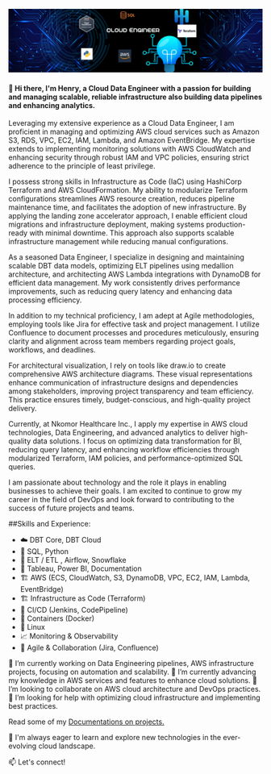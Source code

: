 
![I am Cloud Data Engineer.](https://github.com/HenryKpano/Henry/blob/main/banner.png)

#### 👋 Hi there, I'm Henry, a Cloud Data Engineer with a passion for building and managing scalable, reliable infrastructure also building data pipelines and enhancing analytics.

Leveraging my extensive experience as a Cloud Data Engineer, I am proficient in managing and optimizing AWS cloud services such as Amazon S3, RDS, VPC, EC2, IAM, Lambda, and Amazon EventBridge. My expertise extends to implementing monitoring solutions with AWS CloudWatch and enhancing security through robust IAM and VPC policies, ensuring strict adherence to the principle of least privilege.


I possess strong skills in Infrastructure as Code (IaC) using HashiCorp Terraform and AWS CloudFormation. My ability to modularize Terraform configurations streamlines AWS resource creation, reduces pipeline maintenance time, and facilitates the adoption of new infrastructure. By applying the landing zone accelerator approach, I enable efficient cloud migrations and infrastructure deployment, making systems production-ready with minimal downtime. This approach also supports scalable infrastructure management while reducing manual configurations.


As a seasoned Data Engineer, I specialize in designing and maintaining scalable DBT data models, optimizing ELT pipelines using medallion architecture, and architecting AWS Lambda integrations with DynamoDB for efficient data management. My work consistently drives performance improvements, such as reducing query latency and enhancing data processing efficiency.


In addition to my technical proficiency, I am adept at Agile methodologies, employing tools like Jira for effective task and project management. I utilize Confluence to document processes and procedures meticulously, ensuring clarity and alignment across team members regarding project goals, workflows, and deadlines.


For architectural visualization, I rely on tools like draw.io to create comprehensive AWS architecture diagrams. These visual representations enhance communication of infrastructure designs and dependencies among stakeholders, improving project transparency and team efficiency. This practice ensures timely, budget-conscious, and high-quality project delivery.


Currently, at Nkomor Healthcare Inc., I apply my expertise in AWS cloud technologies, Data Engineering, and advanced analytics to deliver high-quality data solutions. I focus on optimizing data transformation for BI, reducing query latency, and enhancing workflow efficiencies through modularized Terraform, IAM policies, and performance-optimized SQL queries.


I am passionate about technology and the role it plays in enabling businesses to achieve their goals. I am excited to continue to grow my career in the field of DevOps and look forward to contributing to the success of future projects and teams.


##Skills and Experience: 
* ☁️   DBT Core, DBT Cloud
* 🔄  SQL, Python
* 🐳  ELT / ETL , Airflow, Snowflake
* 🔄  Tableau, Power BI, Documentation
* 🏗️  AWS (ECS, CloudWatch, S3, DynamoDB, VPC, EC2, IAM, Lambda, EventBridge)
* 🏗️  Infrastructure as Code (Terraform)
* 🤖  CI/CD (Jenkins, CodePipeline) 
* 🐳  Containers (Docker)
* 🐧  Linux
* 📈  Monitoring & Observability
* 🤝  Agile & Collaboration (Jira, Confluence)

🔭 I’m currently working on Data Engineering pipelines, AWS infrastructure projects, focusing on automation and scalability.
🌱 I’m currently advancing my knowledge in AWS services and features to enhance cloud solutions.
👯 I’m looking to collaborate on AWS cloud architecture and DevOps practices.
🤔 I’m looking for help with optimizing cloud infrastructure and implementing best practices. 

Read some of my [Documentations on projects.](https://henrykpano.medium.com/)

🌱 I'm always eager to learn and explore new technologies in the ever-evolving cloud landscape.

📫 Let's connect!
